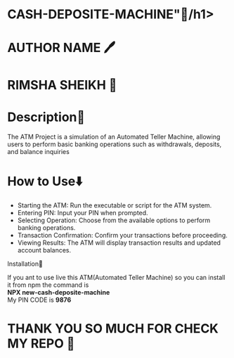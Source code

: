 <h1>CASH-DEPOSITE-MACHINE"🏧/h1>
<h1>AUTHOR NAME 🖊️</h1>
<h1>RIMSHA SHEIKH 🖤</h1>
<h1>Description📍</h1>
<p>The ATM Project is a simulation of an Automated Teller Machine, allowing users to perform basic banking operations such as withdrawals, deposits, and balance inquiries</p>

<h1>How to Use⬇️</h1>
<ul>
 <li> Starting the ATM: Run the executable or script for the ATM system.</li>
<li>Entering PIN: Input your PIN when prompted.</li>
<li>Selecting Operation: Choose from the available options to perform banking operations.</li>
<li>Transaction Confirmation: Confirm your transactions before proceeding.</li>
<li>Viewing Results: The ATM will display transaction results and updated account balances.</li>
</ul>
<h>Installation🎯</h1>
<p>If you ant to use live this ATM(Automated Teller Machine) so you can install it from npm the command is </br>
<b>NPX new-cash-deposite-machine</b> </br>
My PIN CODE is <b>9876</b></p>

<h1>THANK YOU SO MUCH FOR CHECK MY REPO 💙</h1>




